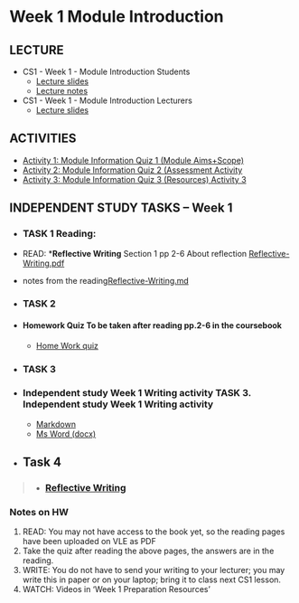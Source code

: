 # Week 1 Module Introduction
## LECTURE
- CS1 - Week 1 - Module Introduction Students 
    - [Lecture slides ](materials/CS1-Week1-Module-Students.pptx) 
    - [Lecture notes](materials/CS1-Week1-ModuleIntroduction-Students.md)
- CS1 - Week 1 - Module Introduction Lecturers
  -  [Lecture slides ](materials/CS1-Week1-ModuleIntroduction-Lecturers.pptx)
## ACTIVITIES
- [Activity 1: Module Information Quiz 1 (Module Aims+Scope)](/csweek1moduleintroduction/materials/Activity1ModuleInformationQuiz1ModuleAimsScope.md)
- [Activity 2: Module Information Quiz 2 (Assessment Activity](/csweek1moduleintroduction/materials/Activity2ModuleInformationQuiz2(Assessment)Activity2.md)
- [Activity 3: Module Information Quiz 3 (Resources) Activity 3](/csweek1module/materials/Activity3ModuleInformationQuiz3(Resources)Activity3.md)

## INDEPENDENT STUDY TASKS – Week 1
 - ### TASK 1 Reading:
- READ: ***Reflective Writing** Section 1 pp 2-6 About reflection [Reflective-Writing.pdf](materials/pp.2-6ofReflectiveWritingPDF.pdf) 
- notes from the reading[Reflective-Writing.md](materials/pp.2-6ofReflectiveWriting.md) 


- ### TASK 2
- #### Homework Quiz To be taken after reading pp.2-6 in the coursebook
  - [Home Work quiz](/csweek1moduleintroduction/materials/homeworkquiz.md) 

- ### TASK 3
- ### Independent study Week 1 Writing activity TASK 3. Independent study Week 1 Writing activity
  - [Markdown](/csweek2GibbsModel%26Introduction/Independentstudy-Week2writingactivity.md)
  - [Ms Word (docx)](/csweek2GibbsModel%26Introduction/Independentstudy-Week2writingactivity.docx)

- ## Task 4

>- ###  [Reflective Writing](https://youtu.be/QoI67VeE3ds)


### Notes on HW

1. READ: You may not have access to the book yet, so the reading pages have been uploaded on VLE as PDF
2. Take the quiz after reading the above pages, the answers are in the reading.
3. WRITE: You do not have to send your writing to your lecturer; you may write this in paper or on your laptop; bring it to class next CS1 lesson.
4. WATCH: Videos in ‘Week 1 Preparation Resources’


